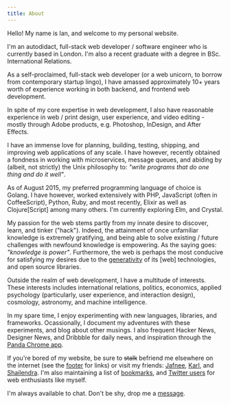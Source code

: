 ```yaml
---
title: About
---
```


Hello! My name is Ian, and welcome to my personal website.

I'm an autodidact, full-stack web developer / software engineer who is currently based in London. I'm also a recent graduate with a degree in BSc. International Relations.

As a self-proclaimed, full-stack web developer (or a web unicorn, to borrow from contemporary startup lingo), I have amassed approximately 10+ years worth of experience working in both backend, and frontend web development.

In spite of my core expertise in web development, I also have reasonable experience in web / print design, user experience, and video editing - mostly through Adobe products, e.g. Photoshop, InDesign, and After Effects.

I have an immense love for planning, building, testing, shipping, and improving web applications of any scale. I have however, recently obtained a fondness in working with microservices, message queues, and abiding by (albeit, not strictly) the Unix philosophy to: _"write programs that do one thing and do it well"_.

As of August 2015, my preferred programming language of choice is Golang. I have however, worked extensively with PHP, JavaScript (often in CoffeeScript), Python, Ruby, and most recently, Elixir as well as Clojure[Script] among many others. I'm currently exploring Elm, and Crystal.

My passion for the web stems partly from my innate desire to discover, learn, and tinker ("hack"). Indeed, the attainment of once unfamiliar knowledge is extremely gratifying, and being able to solve existing / future challenges with newfound knowledge is empowering. As the saying goes: _"knowledge is power"_. Furthermore, the web is perhaps the most conducive for satisfying my desires due to the [generativity](http://papers.ssrn.com/sol3/papers.cfm?abstract_id=847124) of its [web] technologies, and open source libraries.

Outside the realm of web development, I have a multitude of interests. These interests includes international relations, politics, economics, applied psychology (particularly, user experience, and interaction design), cosmology, astronomy, and machine intelligence.

In my spare time, I enjoy experimenting with new languages, libraries, and frameworks. Ocassionally, I document my adventures with these experiments, and blog about other musings. I also frequent Hacker News, Designer News, and Dribbble for daily news, and inspiration through the [Panda Chrome app](http://usepanda.com/).

If you're bored of my website, be sure to <del>stalk</del> befriend me elsewhere on the internet (see the [footer](#footer) for links) or visit my friends: [Jafnee](http://jafnee.com/), [Karl](http://mbwkarl.com/), and [Shailendra](http://shailendra.me/). I'm also maintaining a list of [bookmarks](http://www.evernote.com/shard/s233/sh/473897f7-0543-4b26-b849-18ded36d3236/f972fb216d32beb01866bc45615f87c8), and [Twitter users](https://twitter.com/MrSaints/web) for web enthusiasts like myself.

I'm always available to chat. Don't be shy, drop me a [message](/hello).
